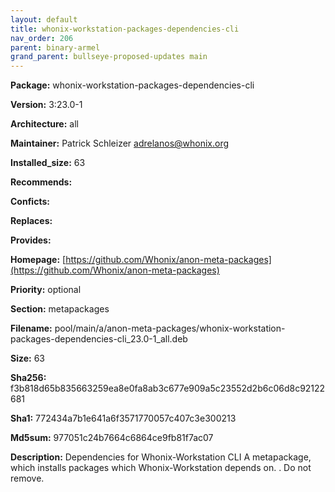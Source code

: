 ```yaml
---
layout: default
title: whonix-workstation-packages-dependencies-cli
nav_order: 206
parent: binary-armel
grand_parent: bullseye-proposed-updates main
---
```


**Package:** whonix-workstation-packages-dependencies-cli

**Version:** 3:23.0-1

**Architecture:**  all

**Maintainer:**  Patrick Schleizer <adrelanos@whonix.org>

**Installed_size:**  63

**Recommends:**  

**Conficts:**  

**Replaces:**  

**Provides:**  

**Homepage:**  [https://github.com/Whonix/anon-meta-packages](https://github.com/Whonix/anon-meta-packages)

**Priority:**  optional

**Section:** metapackages

**Filename:**  pool/main/a/anon-meta-packages/whonix-workstation-packages-dependencies-cli_23.0-1_all.deb

**Size:**  63

**Sha256:**  f3b818d65b835663259ea8e0fa8ab3c677e909a5c23552d2b6c06d8c92122681

**Sha1:**  772434a7b1e641a6f3571770057c407c3e300213

**Md5sum:**  977051c24b7664c6864ce9fb81f7ac07

**Description:** Dependencies for Whonix-Workstation CLI
 A metapackage, which installs packages which Whonix-Workstation
 depends on.
 .
 Do not remove.


